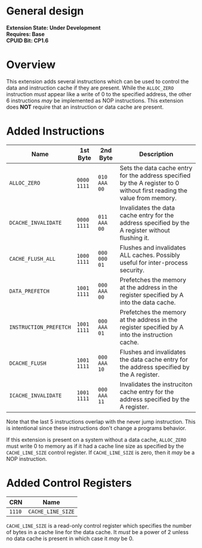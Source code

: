 # General design

**Extension State: Under Development**  
**Requires: Base**  
**CPUID Bit: CP1.6**

# Overview

This extension adds several instructions which can be used to control the data and instruction cache if they are present. While the `ALLOC_ZERO` instruction _must_ appear like
a write of 0 to the specified address, the other 6 instructions _may_ be implemented as NOP instructions. This extension does __NOT__ require that an instruction or data cache
are present.

# Added Instructions

| Name                   | 1st Byte    | 2nd Byte     | Description                                                                                                             |
|------------------------|-------------|--------------|-------------------------------------------------------------------------------------------------------------------------|
| `ALLOC_ZERO`           | `0000 1111` | `010 AAA 00` | Sets the data cache entry for the address specified by the A register to 0 without first reading the value from memory. |
| `DCACHE_INVALIDATE`    | `0000 1111` | `011 AAA 00` | Invalidates the data cache entry for the address specified by the A register without flushing it.                       |
| `CACHE_FLUSH_ALL`      | `1000 1111` | `000 000 01` | Flushes and invalidates ALL caches. Possibly useful for inter-process security.                                         |
| `DATA_PREFETCH`        | `1001 1111` | `000 AAA 00` | Prefetches the memory at the address in the register specified by A into the data cache.                                |
| `INSTRUCTION_PREFETCH` | `1001 1111` | `000 AAA 01` | Prefetches the memory at the address in the register specified by A into the instruction cache.                         |
| `DCACHE_FLUSH`         | `1001 1111` | `000 AAA 10` | Flushes and invalidates the data cache entry for the address specified by the A register.                               |
| `ICACHE_INVALIDATE`    | `1001 1111` | `000 AAA 11` | Invalidates the instruciton cache entry for the address specified by the A register.                                    |

Note that the last 5 instructions overlap with the never jump instruction. This is intentional since these instructions don't change a programs behavior.

If this extension is present on a system without a data cache, `ALLOC_ZERO` must write 0 to memory as if it had a cache line size as specified by the `CACHE_LINE_SIZE` control register.
If `CACHE_LINE_SIZE` is zero, then it _may_ be a NOP instruction.

# Added Control Registers

| CRN    | Name              |
|--------|-------------------|
| `1110` | `CACHE_LINE_SIZE` |

`CACHE_LINE_SIZE` is a read-only control register which specifies the number of bytes in a cache line for the data cache. It _must_ be a power of 2 unless no data cache is present
in which case it _may_ be 0.
